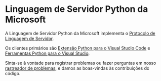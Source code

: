 # Linguagem de Servidor Python da Microsoft

A Linguagem de Servidor Python da Microsoft implementa o [Protocolo de Linguagem de Servidor](https://microsoft.github.io/language-server-protocol/specification).

Os clientes primários são [Extensão Python para o Visual Studio Code](https://github.com/Microsoft/vscode-python) e [Ferramentas Python para o Visual Studio](https://github.com/Microsoft/PTVS).

Sinta-se à vontade para registrar problemas ou fazer perguntas em nosso [rastreador de problemas](https://github.com/Microsoft/python-language-server/issues), e damos as boas-vindas às contribuições do código.
